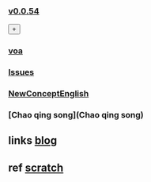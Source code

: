 ### [v0.0.54 ](https://github.com/littleflute/english/edit/master/README.md) 
<div><button id="id_btn_4_blApp">+</button></div>

### [voa](voa)
### [Issues](Issues)
### [NewConceptEnglish](NewConceptEnglish)
### [Chao qing song](Chao qing song)

## links  <a target = "_blank" href = "https://littleflute.github.io/blog/">blog</a>
## ref  <a target = "_blank" href = "https://scratch.mit.edu/">scratch</a>

<DIV ID = 'id_div_4_english_blPlx'></div>



<script src="https://www.w3schools.com/lib/w3.js"></script>
<script src="https://littleflute.github.io/JavaScript/blclass.js" ></script>
<script src="https://littleflute.github.io/JavaScript/blApp.js"></script>
<script src="blAppPlx.js"></script>

